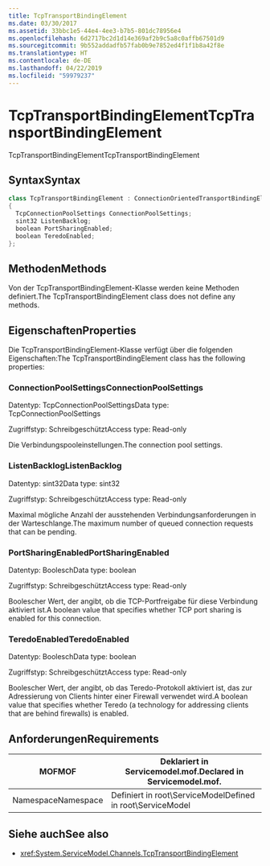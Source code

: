 ```yaml
---
title: TcpTransportBindingElement
ms.date: 03/30/2017
ms.assetid: 33bbc1e5-44e4-4ee3-b7b5-801dc78956e4
ms.openlocfilehash: 6d2717bc2d1d14e369af2b9c5a8c0affb67501d9
ms.sourcegitcommit: 9b552addadfb57fab0b9e7852ed4f1f1b8a42f8e
ms.translationtype: HT
ms.contentlocale: de-DE
ms.lasthandoff: 04/22/2019
ms.locfileid: "59979237"
---
```

# <a name="tcptransportbindingelement"></a><span data-ttu-id="f5de5-102">TcpTransportBindingElement</span><span class="sxs-lookup"><span data-stu-id="f5de5-102">TcpTransportBindingElement</span></span>
<span data-ttu-id="f5de5-103">TcpTransportBindingElement</span><span class="sxs-lookup"><span data-stu-id="f5de5-103">TcpTransportBindingElement</span></span>  
  
## <a name="syntax"></a><span data-ttu-id="f5de5-104">Syntax</span><span class="sxs-lookup"><span data-stu-id="f5de5-104">Syntax</span></span>  
  
```csharp
class TcpTransportBindingElement : ConnectionOrientedTransportBindingElement  
{  
  TcpConnectionPoolSettings ConnectionPoolSettings;  
  sint32 ListenBacklog;  
  boolean PortSharingEnabled;  
  boolean TeredoEnabled;  
};  
```  
  
## <a name="methods"></a><span data-ttu-id="f5de5-105">Methoden</span><span class="sxs-lookup"><span data-stu-id="f5de5-105">Methods</span></span>  
 <span data-ttu-id="f5de5-106">Von der TcpTransportBindingElement-Klasse werden keine Methoden definiert.</span><span class="sxs-lookup"><span data-stu-id="f5de5-106">The TcpTransportBindingElement class does not define any methods.</span></span>  
  
## <a name="properties"></a><span data-ttu-id="f5de5-107">Eigenschaften</span><span class="sxs-lookup"><span data-stu-id="f5de5-107">Properties</span></span>  
 <span data-ttu-id="f5de5-108">Die TcpTransportBindingElement-Klasse verfügt über die folgenden Eigenschaften:</span><span class="sxs-lookup"><span data-stu-id="f5de5-108">The TcpTransportBindingElement class has the following properties:</span></span>  
  
### <a name="connectionpoolsettings"></a><span data-ttu-id="f5de5-109">ConnectionPoolSettings</span><span class="sxs-lookup"><span data-stu-id="f5de5-109">ConnectionPoolSettings</span></span>  
 <span data-ttu-id="f5de5-110">Datentyp: TcpConnectionPoolSettings</span><span class="sxs-lookup"><span data-stu-id="f5de5-110">Data type: TcpConnectionPoolSettings</span></span>  
  
 <span data-ttu-id="f5de5-111">Zugriffstyp: Schreibgeschützt</span><span class="sxs-lookup"><span data-stu-id="f5de5-111">Access type: Read-only</span></span>  
  
 <span data-ttu-id="f5de5-112">Die Verbindungspooleinstellungen.</span><span class="sxs-lookup"><span data-stu-id="f5de5-112">The connection pool settings.</span></span>  
  
### <a name="listenbacklog"></a><span data-ttu-id="f5de5-113">ListenBacklog</span><span class="sxs-lookup"><span data-stu-id="f5de5-113">ListenBacklog</span></span>  
 <span data-ttu-id="f5de5-114">Datentyp: sint32</span><span class="sxs-lookup"><span data-stu-id="f5de5-114">Data type: sint32</span></span>  
  
 <span data-ttu-id="f5de5-115">Zugriffstyp: Schreibgeschützt</span><span class="sxs-lookup"><span data-stu-id="f5de5-115">Access type: Read-only</span></span>  
  
 <span data-ttu-id="f5de5-116">Maximal mögliche Anzahl der ausstehenden Verbindungsanforderungen in der Warteschlange.</span><span class="sxs-lookup"><span data-stu-id="f5de5-116">The maximum number of queued connection requests that can be pending.</span></span>  
  
### <a name="portsharingenabled"></a><span data-ttu-id="f5de5-117">PortSharingEnabled</span><span class="sxs-lookup"><span data-stu-id="f5de5-117">PortSharingEnabled</span></span>  
 <span data-ttu-id="f5de5-118">Datentyp: Boolesch</span><span class="sxs-lookup"><span data-stu-id="f5de5-118">Data type: boolean</span></span>  
  
 <span data-ttu-id="f5de5-119">Zugriffstyp: Schreibgeschützt</span><span class="sxs-lookup"><span data-stu-id="f5de5-119">Access type: Read-only</span></span>  
  
 <span data-ttu-id="f5de5-120">Boolescher Wert, der angibt, ob die TCP-Portfreigabe für diese Verbindung aktiviert ist.</span><span class="sxs-lookup"><span data-stu-id="f5de5-120">A boolean value that specifies whether TCP port sharing is enabled for this connection.</span></span>  
  
### <a name="teredoenabled"></a><span data-ttu-id="f5de5-121">TeredoEnabled</span><span class="sxs-lookup"><span data-stu-id="f5de5-121">TeredoEnabled</span></span>  
 <span data-ttu-id="f5de5-122">Datentyp: Boolesch</span><span class="sxs-lookup"><span data-stu-id="f5de5-122">Data type: boolean</span></span>  
  
 <span data-ttu-id="f5de5-123">Zugriffstyp: Schreibgeschützt</span><span class="sxs-lookup"><span data-stu-id="f5de5-123">Access type: Read-only</span></span>  
  
 <span data-ttu-id="f5de5-124">Boolescher Wert, der angibt, ob das Teredo-Protokoll aktiviert ist, das zur Adressierung von Clients hinter einer Firewall verwendet wird.</span><span class="sxs-lookup"><span data-stu-id="f5de5-124">A boolean value that specifies whether Teredo (a technology for addressing clients that are behind firewalls) is enabled.</span></span>  
  
## <a name="requirements"></a><span data-ttu-id="f5de5-125">Anforderungen</span><span class="sxs-lookup"><span data-stu-id="f5de5-125">Requirements</span></span>  
  
|<span data-ttu-id="f5de5-126">MOF</span><span class="sxs-lookup"><span data-stu-id="f5de5-126">MOF</span></span>|<span data-ttu-id="f5de5-127">Deklariert in Servicemodel.mof.</span><span class="sxs-lookup"><span data-stu-id="f5de5-127">Declared in Servicemodel.mof.</span></span>|  
|---------|-----------------------------------|  
|<span data-ttu-id="f5de5-128">Namespace</span><span class="sxs-lookup"><span data-stu-id="f5de5-128">Namespace</span></span>|<span data-ttu-id="f5de5-129">Definiert in root\ServiceModel</span><span class="sxs-lookup"><span data-stu-id="f5de5-129">Defined in root\ServiceModel</span></span>|  
  
## <a name="see-also"></a><span data-ttu-id="f5de5-130">Siehe auch</span><span class="sxs-lookup"><span data-stu-id="f5de5-130">See also</span></span>

- <xref:System.ServiceModel.Channels.TcpTransportBindingElement>
